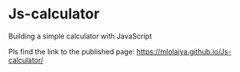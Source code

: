 # Js-calculator
Building a simple calculator with JavaScript


Pls find the link to the published page:
https://mlolaiya.github.io/Js-calculator/
